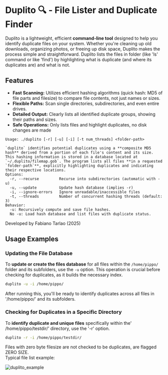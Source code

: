 # Duplito 🔍 - File Lister and Duplicate Finder

Duplito is a lightweight, efficient **command-line tool** designed to help you identify duplicate files on your system. Whether you're cleaning up old 
downloads, organizing photos, or freeing up disk space, Duplito makes the process simple and straightforward.
Duplito lists the files in folder (like 'ls' command or like 'find') by highlighting what is duplicate (and where its duplicates are) and what is not.

## Features

* **Fast Scanning:** Utilizes efficient hashing algorithms (quick hash: MD5 of file parts and filesize) to compare file contents, not just names or sizes.
* **Flexible Paths:** Scan single directories, subdirectories, and even entire drives.
* **Detailed Output:** Clearly lists all identified duplicate groups, showing their paths and sizes.
* **Safe Operations:** Only lists files and highlight duplicates, no disk changes are made

```
Usage: ./duplito [-r] [-u] [-i] [-t num_threads] <folder-path>

`duplito` identifies potential duplicates using a **composite MD5 hash** derived from a portion of each file's content and its size. This hashing information is stored in a database located at `~/.duplito/filemap.gob`. The program lists all files **in a requested `folder-path`**, explicitly highlighting duplicates and indicating their respective locations.
Options:
  -r, --recurse         Recurse into subdirectories (automatic with -u)
  -u, --update          Update hash database (implies -r)
  -i, --ignore-errors   Ignore unreadable/inaccessible files
  -t, --threads         Number of concurrent hashing threads (default: 3)
Behavior:
  -u: Recursively compute and save file hashes.
  No -u: Load hash database and list files with duplicate status.
```
Developed by Fabiano Tarlao (2025)

## Usage Examples

### Updating the File Database

To **update or create the files database** for all files within the `/home/pippo/` folder and its subfolders, use the `-u` option. This operation is crucial before checking for duplicates, as it builds the necessary index.

```bash
duplito -u -i /home/pippo/
```

After running this, you'll be ready to identify duplicates across all files in '/home/pippo/' and its subfolders.

### Checking for Duplicates in a Specific Directory

To **identify duplicate and unique files** specifically within the' /home/pippo/testdir/' directory, use the '-r' option.
```Bash
duplito -r -i /home/pippo/testdir/
```
Files with zero byte filesize are not checked to be duplicates, are flagged ZERO SIZE.  
Typical file list example:

![duplito_example](https://github.com/user-attachments/assets/2f750281-6aff-49b9-a5b3-051b70f9af97)
